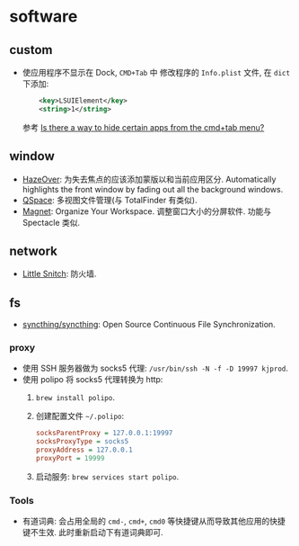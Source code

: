 # software

## custom

* 使应用程序不显示在 Dock, `CMD+Tab` 中
    修改程序的 `Info.plist` 文件, 在 `dict` 下添加:
    
    ```xml
        <key>LSUIElement</key>
        <string>1</string>
    ```
    参考 [Is there a way to hide certain apps from the cmd+tab menu?](https://apple.stackexchange.com/questions/92004/is-there-a-way-to-hide-certain-apps-from-the-cmdtab-menu)
    
    
## window
* [HazeOver](https://hazeover.com/): 为失去焦点的应该添加蒙版以和当前应用区分. Automatically highlights the front window by fading out all the background windows.
* [QSpace](https://apps.apple.com/cn/app/id1469774098): 多视图文件管理(与 TotalFinder 有类似).
* [Magnet](https://magnet.crowdcafe.com/): Organize Your Workspace. 调整窗口大小的分屏软件. 功能与 Spectacle 类似.
    
## network
* [Little Snitch](https://www.obdev.at/products/littlesnitch/index.html): 防火墙.


## fs
* [syncthing/syncthing](https://github.com/syncthing/syncthing): Open Source Continuous File Synchronization.  

### proxy

* 使用 SSH 服务器做为 socks5 代理: `/usr/bin/ssh -N -f -D 19997 kjprod`.
* 使用 polipo 将 socks5 代理转换为 http:
    1. `brew install polipo`.
    2. 创建配置文件 `~/.polipo`:

        ```ini
        socksParentProxy = 127.0.0.1:19997
        socksProxyType = socks5
        proxyAddress = 127.0.0.1
        proxyPort = 19999   
        ```
    
    3. 启动服务: `brew services start polipo`.



### Tools
* 有道词典: 会占用全局的 `cmd-`, `cmd+`, `cmd0` 等快捷键从而导致其他应用的快捷键不生效. 此时重新启动下有道词典即可.